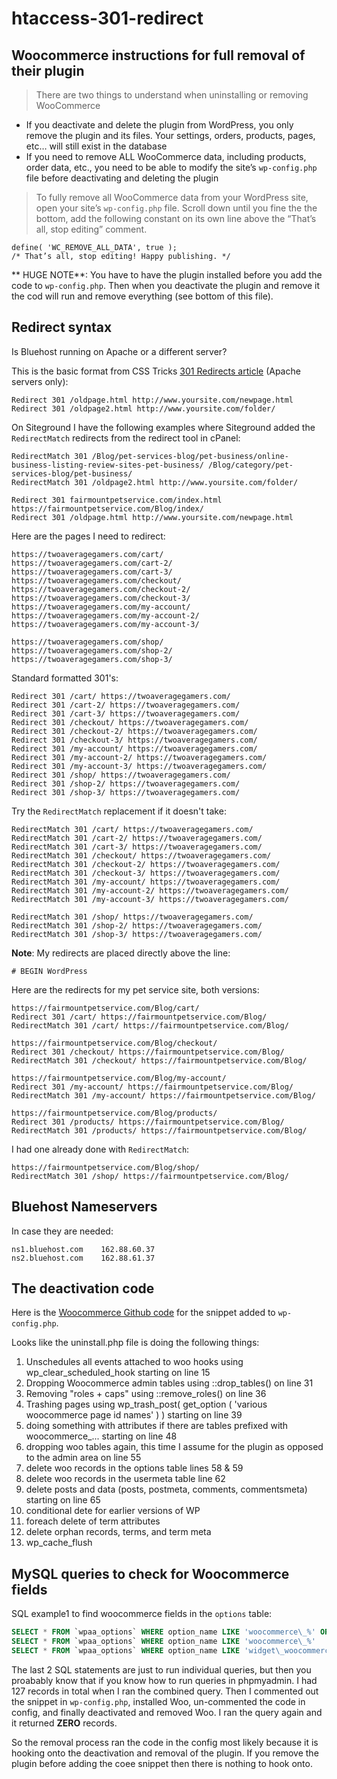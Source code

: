 # htaccess-301-redirect

## Woocommerce instructions for full removal of their plugin

> There are two things to understand when uninstalling or removing WooCommerce

- If you deactivate and delete the plugin from WordPress, you only remove the plugin and its files. Your settings, orders, products, pages, etc… will still exist in the database
- If you need to remove ALL WooCommerce data, including products, order data, etc., you need to be able to modify the site’s `wp-config.php` file before deactivating and deleting the plugin

> To fully remove all WooCommerce data from your WordPress site, open your site’s `wp-config.php` file. Scroll down until you fine the the bottom, add the following constant on its own line above the “That’s all, stop editing” comment.

```
define( 'WC_REMOVE_ALL_DATA', true );
/* That’s all, stop editing! Happy publishing. */ 
```
** HUGE NOTE**: You have to have the plugin installed before you add the code to `wp-config.php`. Then when you deactivate the plugin and remove it the cod will run and remove everything (see bottom of this file).

## Redirect syntax

Is Bluehost running on Apache or a different server?

This is the basic format from CSS Tricks [301 Redirects article](https://css-tricks.com/snippets/htaccess/301-redirects/)  (Apache servers only):

```
Redirect 301 /oldpage.html http://www.yoursite.com/newpage.html
Redirect 301 /oldpage2.html http://www.yoursite.com/folder/
```

On Siteground I have the following examples where Siteground added the `RedirectMatch` redirects from the redirect tool in cPanel:

```
RedirectMatch 301 /Blog/pet-services-blog/pet-business/online-business-listing-review-sites-pet-business/ /Blog/category/pet-services-blog/pet-business/
RedirectMatch 301 /oldpage2.html http://www.yoursite.com/folder/

Redirect 301 fairmountpetservice.com/index.html https://fairmountpetservice.com/Blog/index/
Redirect 301 /oldpage.html http://www.yoursite.com/newpage.html
```

Here are the pages I need to redirect:

```
https://twoaveragegamers.com/cart/
https://twoaveragegamers.com/cart-2/
https://twoaveragegamers.com/cart-3/
https://twoaveragegamers.com/checkout/
https://twoaveragegamers.com/checkout-2/
https://twoaveragegamers.com/checkout-3/
https://twoaveragegamers.com/my-account/
https://twoaveragegamers.com/my-account-2/
https://twoaveragegamers.com/my-account-3/

https://twoaveragegamers.com/shop/
https://twoaveragegamers.com/shop-2/
https://twoaveragegamers.com/shop-3/
```

Standard formatted 301's:

```
Redirect 301 /cart/ https://twoaveragegamers.com/
Redirect 301 /cart-2/ https://twoaveragegamers.com/
Redirect 301 /cart-3/ https://twoaveragegamers.com/
Redirect 301 /checkout/ https://twoaveragegamers.com/
Redirect 301 /checkout-2/ https://twoaveragegamers.com/
Redirect 301 /checkout-3/ https://twoaveragegamers.com/
Redirect 301 /my-account/ https://twoaveragegamers.com/
Redirect 301 /my-account-2/ https://twoaveragegamers.com/
Redirect 301 /my-account-3/ https://twoaveragegamers.com/
Redirect 301 /shop/ https://twoaveragegamers.com/
Redirect 301 /shop-2/ https://twoaveragegamers.com/
Redirect 301 /shop-3/ https://twoaveragegamers.com/
```

Try the `RedirectMatch` replacement if it doesn't take:

```
RedirectMatch 301 /cart/ https://twoaveragegamers.com/
RedirectMatch 301 /cart-2/ https://twoaveragegamers.com/
RedirectMatch 301 /cart-3/ https://twoaveragegamers.com/
RedirectMatch 301 /checkout/ https://twoaveragegamers.com/
RedirectMatch 301 /checkout-2/ https://twoaveragegamers.com/
RedirectMatch 301 /checkout-3/ https://twoaveragegamers.com/
RedirectMatch 301 /my-account/ https://twoaveragegamers.com/
RedirectMatch 301 /my-account-2/ https://twoaveragegamers.com/
RedirectMatch 301 /my-account-3/ https://twoaveragegamers.com/

RedirectMatch 301 /shop/ https://twoaveragegamers.com/
RedirectMatch 301 /shop-2/ https://twoaveragegamers.com/
RedirectMatch 301 /shop-3/ https://twoaveragegamers.com/
```

**Note**: My redirects are placed directly above the line:

```
# BEGIN WordPress
```

Here are the redirects for my pet service site, both versions:

```
https://fairmountpetservice.com/Blog/cart/
Redirect 301 /cart/ https://fairmountpetservice.com/Blog/
RedirectMatch 301 /cart/ https://fairmountpetservice.com/Blog/

https://fairmountpetservice.com/Blog/checkout/
Redirect 301 /checkout/ https://fairmountpetservice.com/Blog/
RedirectMatch 301 /checkout/ https://fairmountpetservice.com/Blog/

https://fairmountpetservice.com/Blog/my-account/
Redirect 301 /my-account/ https://fairmountpetservice.com/Blog/
RedirectMatch 301 /my-account/ https://fairmountpetservice.com/Blog/

https://fairmountpetservice.com/Blog/products/
Redirect 301 /products/ https://fairmountpetservice.com/Blog/
RedirectMatch 301 /products/ https://fairmountpetservice.com/Blog/
```

I had one already done with `RedirectMatch`: 

```
https://fairmountpetservice.com/Blog/shop/
RedirectMatch 301 /shop/ https://fairmountpetservice.com/Blog/
```

## Bluehost Nameservers

In case they are needed:

```
ns1.bluehost.com	162.88.60.37
ns2.bluehost.com	162.88.61.37
```

## The deactivation code

Here is the [Woocommerce Github code](https://github.com/woocommerce/woocommerce/blob/master/uninstall.php) for the snippet added to `wp-config.php`.

Looks like the uninstall.php file is doing the following things:

1. Unschedules all events attached to woo hooks using wp_clear_scheduled_hook starting on line 15
2. Dropping Woocommerce admin tables using ::drop_tables() on line 31
3. Removing "roles + caps" using ::remove_roles() on line 36 
4. Trashing pages using wp_trash_post( get_option ( 'various woocommerce page id names' ) ) starting on line 39
5. doing something with attributes if there are tables prefixed with woocommerce_... starting on line 48
6. dropping woo tables again, this time I assume for the plugin as opposed to the admin area on line 55 
7. delete woo records in the options table lines 58 & 59
8. delete woo records in the usermeta table line 62 
9. delete posts and data (posts, postmeta, comments, commentsmeta) starting on line 65
10. conditional dete for earlier versions of WP 
11. foreach delete of term attributes
12. delete orphan records, terms, and term meta
13. wp_cache_flush

## MySQL queries to check for Woocommerce fields

SQL example1 to find woocommerce fields in the `options` table:

```sql
SELECT * FROM `wpaa_options` WHERE option_name LIKE 'woocommerce\_%' OR option_name LIKE 'widget\_woocommerce\_%'
SELECT * FROM `wpaa_options` WHERE option_name LIKE 'woocommerce\_%'
SELECT * FROM `wpaa_options` WHERE option_name LIKE 'widget\_woocommerce\_%'
```

The last 2 SQL statements are just to run individual queries, but then you proabably know that if you know how to run queries in phpmyadmin. I had 127 records in total when I ran the combined query. Then I commented out the snippet in `wp-config.php`, installed Woo, un-commented the code in config, and finally deactivated and removed Woo. I ran the query again and it returned **ZERO** records.

So the removal process ran the code in the config  most likely because it is hooking onto the deactivation and removal of the plugin. If you remove the plugin before adding the coee snippet then there is nothing to hook onto.
